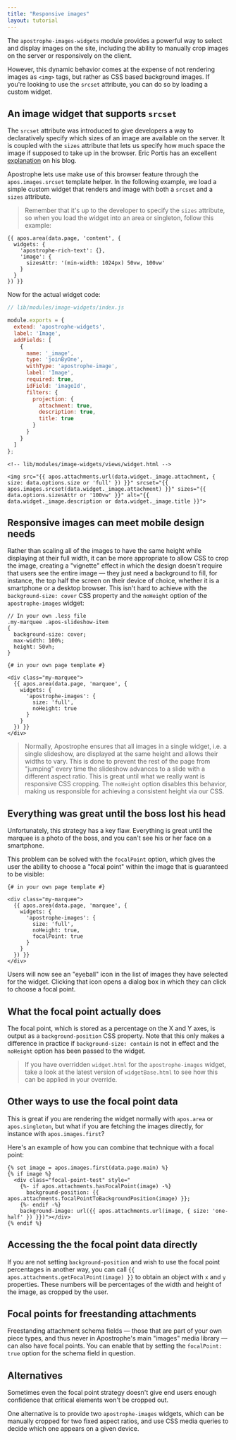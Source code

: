 ```yaml
---
title: "Responsive images"
layout: tutorial
---
```


The `apostrophe-images-widgets` module provides a powerful way to select and display images on the site, including the ability to manually crop images on the server or responsively on the client.

However, this dynamic behavior comes at the expense of not rendering images as `<img>` tags, but rather as CSS based background images. If you're looking to use the `srcset` attribute, you can do so by loading a custom widget.

## An image widget that supports `srcset`

The `srcset` attribute was introduced to give developers a way to declaratively specify which sizes of an image are available on the server. It is coupled with the `sizes` attribute that lets us specify how much space the image if supposed to take up in the browser. Eric Portis has an excellent [explanation](https://ericportis.com/posts/2014/srcset-sizes/) on his blog.

Apostrophe lets use make use of this browser feature through the `apos.images.srcset` template helper. In the following example, we load a simple custom widget that renders and image with both a `srcset` and a `sizes` attribute.

> Remember that it's up to the developer to specify the `sizes` attribute, so when you load the widget into an area or singleton, follow this example:

```markup
{{ apos.area(data.page, 'content', {
  widgets: {
    'apostrophe-rich-text': {},
    'image': {
      sizesAttr: '(min-width: 1024px) 50vw, 100vw'
    }
  }
}) }}
```

Now for the actual widget code:

```javascript
// lib/modules/image-widgets/index.js

module.exports = {
  extend: 'apostrophe-widgets',
  label: 'Image',
  addFields: [
    {
      name: '_image',
      type: 'joinByOne',
      withType: 'apostrophe-image',
      label: 'Image',
      required: true,
      idField: 'imageId',
      filters: {
        projection: {
          attachment: true,
          description: true,
          title: true
        }
      }
    }
  ]
};
```

```markup
<!-- lib/modules/image-widgets/views/widget.html -->

<img src="{{ apos.attachments.url(data.widget._image.attachment, { size: data.options.size or 'full' }) }}" srcset="{{ apos.images.srcset(data.widget._image.attachment) }}" sizes="{{ data.options.sizesAttr or '100vw' }}" alt="{{ data.widget._image.description or data.widget._image.title }}">
```

## Responsive images can meet mobile design needs

Rather than scaling all of the images to have the same height while displaying at their full width, it can be more appropriate to allow CSS to crop the image, creating a "vignette" effect in which the design doesn't require that users see the entire image — they just need a background to fill, for instance, the top half the screen on their device of choice, whether it is a smartphone or a desktop browser. This isn't hard to achieve with the `background-size: cover` CSS property and the `noHeight` option of the `apostrophe-images` widget:

```less
// In your own .less file
.my-marquee .apos-slideshow-item
{
  background-size: cover;
  max-width: 100%;
  height: 50vh;
}
```

```markup
{# in your own page template #}

<div class="my-marquee">
  {{ apos.area(data.page, 'marquee', {
    widgets: {
      'apostrophe-images': {
        size: 'full',
        noHeight: true
      }
    }
  }) }}
</div>
```

> Normally, Apostrophe ensures that all images in a single widget, i.e. a single slideshow, are displayed at the same height and allows their widths to vary. This is done to prevent the rest of the page from "jumping" every time the slideshow advances to a slide with a different aspect ratio. This is great until what we really want is responsive CSS cropping. The `noHeight` option disables this behavior, making us responsible for achieving a consistent height via our CSS.

## Everything was great until the boss lost his head

Unfortunately, this strategy has a key flaw. Everything is great until the marquee is a photo of the boss, and you can't see his or her face on a smartphone.

This problem can be solved with the `focalPoint` option, which gives the user the ability to choose a "focal point" within the image that is guaranteed to be visible:

```markup
{# in your own page template #}

<div class="my-marquee">
  {{ apos.area(data.page, 'marquee', {
    widgets: {
      'apostrophe-images': {
        size: 'full',
        noHeight: true,
        focalPoint: true
      }
    }
  }) }}
</div>
```

Users will now see an "eyeball" icon in the list of images they have selected for the widget. Clicking that icon opens a dialog box in which they can click to choose a focal point.

## What the focal point actually does

The focal point, which is stored as a percentage on the X and Y axes, is output as a `background-position` CSS property. Note that this only makes a difference in practice if `background-size: contain` is not in effect and the `noHeight` option has been passed to the widget.

> If you have overridden `widget.html` for the `apostrophe-images` widget, take a look at the latest version of `widgetBase.html` to see how this can be applied in your override.

## Other ways to use the focal point data

This is great if you are rendering the widget normally with `apos.area` or `apos.singleton`, but what if you are fetching the images directly, for instance with `apos.images.first`?

Here's an example of how you can combine that technique with a focal point:

```markup
{% set image = apos.images.first(data.page.main) %}
{% if image %}
  <div class="focal-point-test" style="
    {%- if apos.attachments.hasFocalPoint(image) -%}
      background-position: {{ apos.attachments.focalPointToBackgroundPosition(image) }};
    {%- endif -%}
    background-image: url({{ apos.attachments.url(image, { size: 'one-half' }) }})"></div>
{% endif %}
```

## Accessing the the focal point data directly

If you are not setting `background-position` and wish to use the focal point percentages in another way, you can call `{{ apos.attachments.getFocalPoint(image) }}` to obtain an object with `x` and `y` properties. These numbers will be percentages of the width and height of the image, as cropped by the user.

## Focal points for freestanding attachments

Freestanding attachment schema fields — those that are part of your own piece types, and thus never in Apostrophe's main "images" media library — can also have focal points. You can enable that by setting the `focalPoint: true` option for the schema field in question.

## Alternatives

Sometimes even the focal point strategy doesn't give end users enough confidence that critical elements won't be cropped out.

One alternative is to provide two `apostrophe-images` widgets, which can be manually cropped for two fixed aspect ratios, and use CSS media queries to decide which one appears on a given device.
